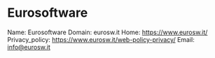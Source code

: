 
# Eurosoftware

Name: Eurosoftware
Domain: eurosw.it
Home: https://www.eurosw.it/
Privacy_policy: https://www.eurosw.it/web-policy-privacy/
Email: info@eurosw.it
